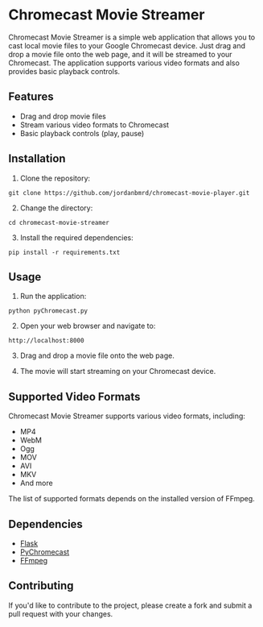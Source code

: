 # Chromecast Movie Streamer

Chromecast Movie Streamer is a simple web application that allows you to cast local movie files to your Google Chromecast device. Just drag and drop a movie file onto the web page, and it will be streamed to your Chromecast. The application supports various video formats and also provides basic playback controls.

## Features

- Drag and drop movie files
- Stream various video formats to Chromecast
- Basic playback controls (play, pause)

## Installation

1. Clone the repository:

```git clone https://github.com/jordanbmrd/chromecast-movie-player.git```

2. Change the directory:

```cd chromecast-movie-streamer```

3. Install the required dependencies:

```pip install -r requirements.txt```

## Usage

1. Run the application:

```python pyChromecast.py```

2. Open your web browser and navigate to:

```http://localhost:8000```


3. Drag and drop a movie file onto the web page.

4. The movie will start streaming on your Chromecast device.

## Supported Video Formats

Chromecast Movie Streamer supports various video formats, including:

- MP4
- WebM
- Ogg
- MOV
- AVI
- MKV
- And more

The list of supported formats depends on the installed version of FFmpeg.

## Dependencies

- [Flask](https://flask.palletsprojects.com/)
- [PyChromecast](https://github.com/home-assistant-libs/pychromecast)
- [FFmpeg](https://ffmpeg.org/)

## Contributing

If you'd like to contribute to the project, please create a fork and submit a pull request with your changes.
